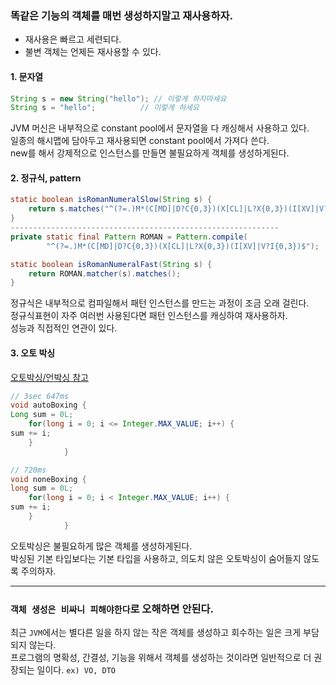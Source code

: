 ### 똑같은 기능의 객체를 매번 생성하지말고 재사용하자.

- 재사용은 빠르고 세련되다.
- 불변 객체는 언제든 재사용할 수 있다.

#### 1. 문자열
```java
String s = new String("hello"); // 이렇게 하지마세요   
String s = "hello";          // 이렇게 하세요
```
JVM 머신은 내부적으로 constant pool에서 문자열을 다 캐싱해서 사용하고 있다.   
일종의 해시맵에 담아두고 재사용되면 constant pool에서 가져다 쓴다.   
new를 해서 강제적으로 인스턴스를 만들면 불필요하게 객체를 생성하게된다.

#### 2. 정규식, pattern
```java
static boolean isRomanNumeralSlow(String s) {
    return s.matches("^(?=.)M*(C[MD]|D?C{0,3})(X[CL]|L?X{0,3})(I[XV]|V?I{0,3})$");
}
------------------------------------------------------------
private static final Pattern ROMAN = Pattern.compile(
        "^(?=.)M*(C[MD]|D?C{0,3})(X[CL]|L?X{0,3})(I[XV]|V?I{0,3})$");

static boolean isRomanNumeralFast(String s) {
    return ROMAN.matcher(s).matches();
}
```
정규식은 내부적으로 컴파일해서 패턴 인스턴스를 만드는 과정이 조금 오래 걸린다.   
정규식표현이 자주 여러번 사용된다면 패턴 인스턴스를 캐싱하여 재사용하자.   
성능과 직접적인 연관이 있다.


#### 3. 오토 박싱
[오토박싱/언박싱 참고](https://inpa.tistory.com/entry/JAVA-%E2%98%95-wrapper-class-Boxing-UnBoxing)
```java
// 3sec 647ms
void autoBoxing {
Long sum = 0L;
    for(long i = 0; i <= Integer.MAX_VALUE; i++) {
sum += i;
    }
            }

// 720ms
void noneBoxing {
long sum = 0L;
    for(long i = 0; i < Integer.MAX_VALUE; i++) {
sum += i;
    }
            }
```
오토박싱은 불필요하게 많은 객체를 생성하게된다.   
박싱된 기본 타입보다는 기본 타입을 사용하고, 의도치 않은 오토박싱이 숨어들지 않도록 주의하자.


---
### `객체 생성은 비싸니 피해야한다`로 오해하면 안된다.
최근 `JVM`에서는 별다른 일을 하지 않는 작은 객체를 생성하고 회수하는 일은 크게 부담되지 않는다.    
프로그램의 명확성, 간결성, 기능을 위해서 객체를 생성하는 것이라면 일반적으로 더 권장되는 일이다. `ex) VO, DTO`